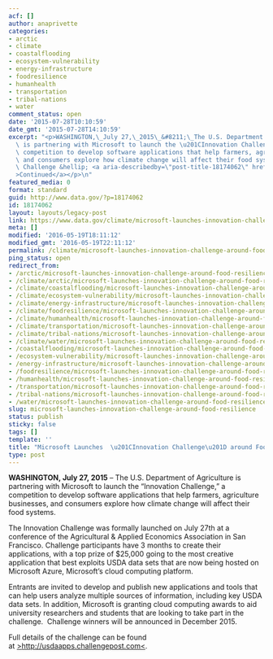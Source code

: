 ```yaml
---
acf: []
author: anaprivette
categories:
- arctic
- climate
- coastalflooding
- ecosystem-vulnerability
- energy-infrastructure
- foodresilience
- humanhealth
- transportation
- tribal-nations
- water
comment_status: open
date: '2015-07-28T10:10:59'
date_gmt: '2015-07-28T14:10:59'
excerpt: "<p>WASHINGTON,\_July 27,\_2015\_&#8211;\_The U.S. Department of Agriculture\
  \ is partnering with Microsoft to launch the \u201CInnovation Challenge,\u201D a\
  \ competition to develop software applications that help farmers, agriculture businesses,\
  \ and consumers explore how climate change will affect their food systems. The Innovation\
  \ Challenge &hellip; <a aria-describedby=\"post-title-18174062\" href=\"https://www.data.gov/climate/microsoft-launches-innovation-challenge-around-food-resilience/\"\
  >Continued</a></p>\n"
featured_media: 0
format: standard
guid: http://www.data.gov/?p=18174062
id: 18174062
layout: layouts/legacy-post
link: https://www.data.gov/climate/microsoft-launches-innovation-challenge-around-food-resilience/
meta: []
modified: '2016-05-19T18:11:12'
modified_gmt: '2016-05-19T22:11:12'
permalink: /climate/microsoft-launches-innovation-challenge-around-food-resilience/
ping_status: open
redirect_from:
- /arctic/microsoft-launches-innovation-challenge-around-food-resilience/
- /climate/arctic/microsoft-launches-innovation-challenge-around-food-resilience/
- /climate/coastalflooding/microsoft-launches-innovation-challenge-around-food-resilience/
- /climate/ecosystem-vulnerability/microsoft-launches-innovation-challenge-around-food-resilience/
- /climate/energy-infrastructure/microsoft-launches-innovation-challenge-around-food-resilience/
- /climate/foodresilience/microsoft-launches-innovation-challenge-around-food-resilience/
- /climate/humanhealth/microsoft-launches-innovation-challenge-around-food-resilience/
- /climate/transportation/microsoft-launches-innovation-challenge-around-food-resilience/
- /climate/tribal-nations/microsoft-launches-innovation-challenge-around-food-resilience/
- /climate/water/microsoft-launches-innovation-challenge-around-food-resilience/
- /coastalflooding/microsoft-launches-innovation-challenge-around-food-resilience/
- /ecosystem-vulnerability/microsoft-launches-innovation-challenge-around-food-resilience/
- /energy-infrastructure/microsoft-launches-innovation-challenge-around-food-resilience/
- /foodresilience/microsoft-launches-innovation-challenge-around-food-resilience/
- /humanhealth/microsoft-launches-innovation-challenge-around-food-resilience/
- /transportation/microsoft-launches-innovation-challenge-around-food-resilience/
- /tribal-nations/microsoft-launches-innovation-challenge-around-food-resilience/
- /water/microsoft-launches-innovation-challenge-around-food-resilience/
slug: microsoft-launches-innovation-challenge-around-food-resilience
status: publish
sticky: false
tags: []
template: ''
title: "Microsoft Launches  \u201CInnovation Challenge\u201D around Food Resilience"
type: post
---
```

**WASHINGTON, July 27, 2015** – The U.S. Department of Agriculture is partnering with Microsoft to launch the “Innovation Challenge,” a competition to develop software applications that help farmers, agriculture businesses, and consumers explore how climate change will affect their food systems.


The Innovation Challenge was formally launched on July 27th at a conference of the Agricultural & Applied Economics Association in San Francisco. Challenge participants have 3 months to create their applications, with a top prize of $25,000 going to the most creative application that best exploits USDA data sets that are now being hosted on Microsoft Azure, Microsoft’s cloud computing platform.


Entrants are invited to develop and publish new applications and tools that can help users analyze multiple sources of information, including key USDA data sets. In addition, Microsoft is granting cloud computing awards to aid university researchers and students that are looking to take part in the challenge.  Challenge winners will be announced in December 2015.


Full details of the challenge can be found at [>http://usdaapps.challengepost.com<](x-webdoc://979AC4A7-D7E8-4D6B-9B6D-65A5FEE005CD/%3Ehttp://usdaapps.challengepost.com%3C).


